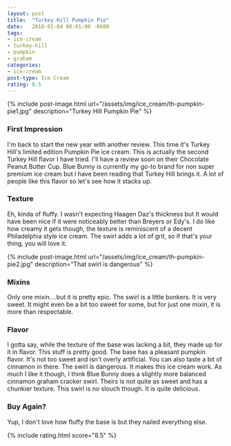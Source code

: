 ```yaml
---
layout: post
title:  "Turkey Hill Pumpkin Pie"
date:   2018-01-04 00:01:00 -0600
tags:
- ice-cream
- turkey-hill
- pumpkin
- graham
categories:
- ice-cream
post-type: Ice Cream
rating: 8.5
---
```

{% include post-image.html url="/assets/img/ice_cream/th-pumpkin-pie1.jpg" description="Turkey Hill Pumpkin Pie" %}

### First Impression
I'm back to start the new year with another review. This time it's Turkey Hill's limited edition Pumpkin Pie ice cream. This is actually the second Turkey Hill flavor I have tried. I'll have a review soon on their Chocolate Peanut Butter Cup. Blue Bunny is currently my go-to brand for non super premium ice cream but I have been reading that Turkey Hill brings it. A lot of people like this flavor so let's see how it stacks up.

### Texture
Eh, kinda of fluffy. I wasn't expecting Haagen Daz's thickness but It would have been nice if it were noticeably better than Breyers or Edy's. I do like how creamy it gets though, the texture is reminiscent of a decent Philadelphia style ice cream. The swirl adds a lot of grit, so if that's your thing, you will love it.

{% include post-image.html url="/assets/img/ice_cream/th-pumpkin-pie2.jpg" description="That swirl is dangerous" %}
### Mixins
Only one mixin....but it is pretty epic. The swirl is a little bonkers. It is very sweet. It might even be a bit too sweet for some, but for just one mixin, it is more than respectable.

### Flavor
I gotta say, while the texture of the base was lacking a bit, they made up for it in flavor. This stuff is pretty good. The base has a pleasant pumpkin flavor. It's not too sweet and isn't overly artificial. You can also taste a bit of cinnamon in there. The swirl is dangerous. It makes this ice cream work. As much I like it though, I think Blue Bunny does a slightly more balanced cinnamon graham cracker swirl. Theirs is not quite as sweet and has a chunkier texture. This swirl is no slouch though. It is quite delicious.

### Buy Again?
Yup, I don't love how fluffy the base is but they nailed everything else.

{% include rating.html score="8.5" %}
